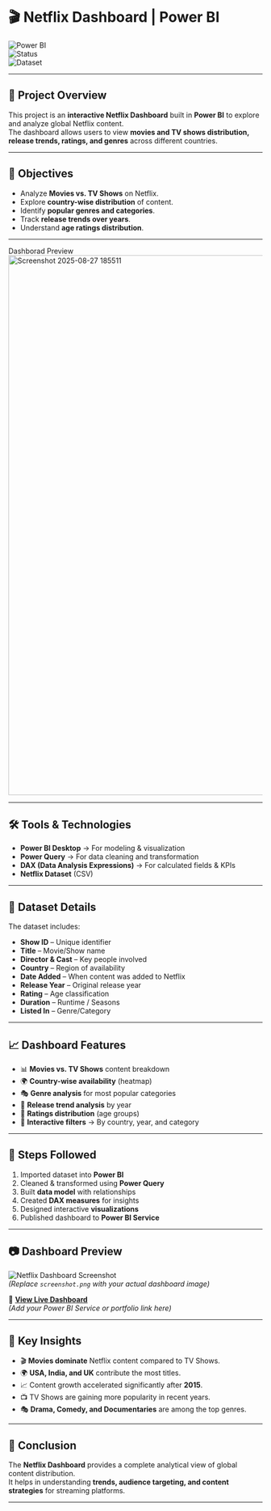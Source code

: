 # 🎬 Netflix Dashboard | Power BI  

![Power BI](https://img.shields.io/badge/Tool-Power%20BI-yellow?logo=power-bi)  
![Status](https://img.shields.io/badge/Status-Completed-brightgreen)  
![Dataset](https://img.shields.io/badge/Dataset-Netflix-red?logo=netflix)  

---

## 📌 Project Overview
This project is an **interactive Netflix Dashboard** built in **Power BI** to explore and analyze global Netflix content.  
The dashboard allows users to view **movies and TV shows distribution, release trends, ratings, and genres** across different countries.  

---

## 🎯 Objectives
- Analyze **Movies vs. TV Shows** on Netflix.  
- Explore **country-wise distribution** of content.  
- Identify **popular genres and categories**.  
- Track **release trends over years**.  
- Understand **age ratings distribution**.  
---
Dashborad Preview
<img width="1894" height="1068" alt="Screenshot 2025-08-27 185511" src="https://github.com/user-attachments/assets/71c77409-3703-4bef-ab02-7219f1e7842a" />

---

## 🛠 Tools & Technologies
- **Power BI Desktop** → For modeling & visualization  
- **Power Query** → For data cleaning and transformation  
- **DAX (Data Analysis Expressions)** → For calculated fields & KPIs  
- **Netflix Dataset** (CSV)  

---

## 📂 Dataset Details
The dataset includes:  
- **Show ID** – Unique identifier  
- **Title** – Movie/Show name  
- **Director & Cast** – Key people involved  
- **Country** – Region of availability  
- **Date Added** – When content was added to Netflix  
- **Release Year** – Original release year  
- **Rating** – Age classification  
- **Duration** – Runtime / Seasons  
- **Listed In** – Genre/Category  

---

## 📈 Dashboard Features
- 📊 **Movies vs. TV Shows** content breakdown  
- 🌍 **Country-wise availability** (heatmap)  
- 🎭 **Genre analysis** for most popular categories  
- 📅 **Release trend analysis** by year  
- 🧒 **Ratings distribution** (age groups)  
- 🔎 **Interactive filters** → By country, year, and category  

---

## 🚀 Steps Followed
1. Imported dataset into **Power BI**  
2. Cleaned & transformed using **Power Query**  
3. Built **data model** with relationships  
4. Created **DAX measures** for insights  
5. Designed interactive **visualizations**  
6. Published dashboard to **Power BI Service**  

---

## 📷 Dashboard Preview
![Netflix Dashboard Screenshot](./screenshot.png)  
*(Replace `screenshot.png` with your actual dashboard image)*  

🔗 **[View Live Dashboard](#)**  
*(Add your Power BI Service or portfolio link here)*  

---

## 📌 Key Insights
- 🎬 **Movies dominate** Netflix content compared to TV Shows.  
- 🌍 **USA, India, and UK** contribute the most titles.  
- 📈 Content growth accelerated significantly after **2015**.  
- 📺 TV Shows are gaining more popularity in recent years.  
- 🎭 **Drama, Comedy, and Documentaries** are among the top genres.  

---

## 📜 Conclusion
The **Netflix Dashboard** provides a complete analytical view of global content distribution.  
It helps in understanding **trends, audience targeting, and content strategies** for streaming platforms.  

---

